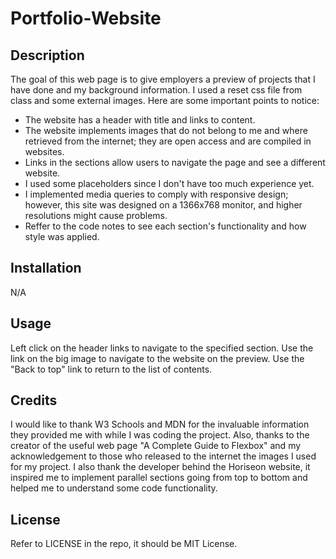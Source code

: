 # Portfolio-Website

## Description

The goal of this web page is to give employers a preview of projects that I have done and my background information. I used a reset css file from class and some external images. Here are some important points to notice: 

* The website has a header with title and links to content.
* The website implements images that do not belong to me and where retrieved from the internet; they are open access and are compiled in websites.
* Links in the sections allow users to navigate the page and see a different website.
* I used some placeholders since I don't have too much experience yet.
* I implemented media queries to comply with responsive design; however, this site was designed on a 1366x768 monitor, and higher resolutions might cause problems.
* Reffer to the code notes to see each section's functionality and how style was applied.

## Installation

N/A

## Usage

Left click on the header links to navigate to the specified section. Use the link on the big image to navigate to the website on the preview. Use the "Back to top" link to return to the list of contents.

## Credits

I would like to thank W3 Schools and MDN for the invaluable information they provided me with while I was coding the project. Also, thanks to the creator of the useful web page "A Complete Guide to Flexbox" and my acknowledgement to those who released to the internet the images I used for my project. I also thank the developer behind the Horiseon website, it inspired me to implement parallel sections going from top to bottom and helped me to understand some code functionality.

## License

Refer to LICENSE in the repo, it should be MIT License.
